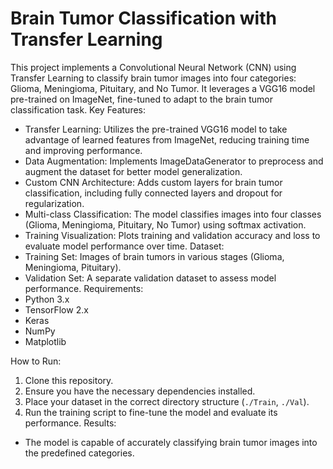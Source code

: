 # Brain Tumor Classification with Transfer Learning
This project implements a Convolutional Neural Network (CNN) using Transfer Learning to classify brain tumor images into four categories: Glioma, Meningioma, Pituitary, and No Tumor. It leverages a VGG16 model pre-trained on ImageNet, fine-tuned to adapt to the brain tumor classification task.
Key Features:
- Transfer Learning: Utilizes the pre-trained VGG16 model to take advantage of learned features from ImageNet, reducing training time and improving performance.
- Data Augmentation: Implements ImageDataGenerator to preprocess and augment the dataset for better model generalization.
- Custom CNN Architecture: Adds custom layers for brain tumor classification, including fully connected layers and dropout for regularization.
- Multi-class Classification: The model classifies images into four classes (Glioma, Meningioma, Pituitary, No Tumor) using softmax activation.
- Training Visualization: Plots training and validation accuracy and loss to evaluate model performance over time.
Dataset:
- Training Set: Images of brain tumors in various stages (Glioma, Meningioma, Pituitary).
- Validation Set: A separate validation dataset to assess model performance.
Requirements:
- Python 3.x
- TensorFlow 2.x
- Keras
- NumPy
- Matplotlib
  
How to Run:
1. Clone this repository.
2. Ensure you have the necessary dependencies installed.
3. Place your dataset in the correct directory structure (`./Train`, `./Val`).
4. Run the training script to fine-tune the model and evaluate its performance.
Results:
- The model is capable of accurately classifying brain tumor images into the predefined categories.
